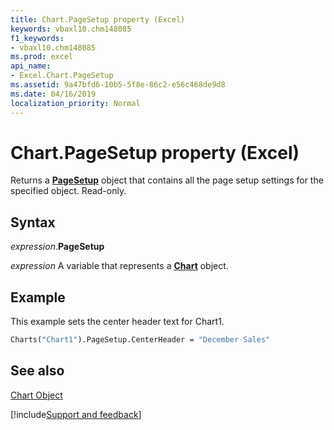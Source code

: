 ```yaml
---
title: Chart.PageSetup property (Excel)
keywords: vbaxl10.chm148085
f1_keywords:
- vbaxl10.chm148085
ms.prod: excel
api_name:
- Excel.Chart.PageSetup
ms.assetid: 9a47bfd6-10b5-5f8e-86c2-e56c468de9d8
ms.date: 04/16/2019
localization_priority: Normal
---
```



# Chart.PageSetup property (Excel)

Returns a  **[PageSetup](Excel.PageSetup.md)** object that contains all the page setup settings for the specified object. Read-only.


## Syntax

_expression_.**PageSetup**

_expression_ A variable that represents a **[Chart](Excel.Chart(object).md)** object.


## Example

This example sets the center header text for Chart1.


```vb
Charts("Chart1").PageSetup.CenterHeader = "December Sales"
```


## See also


[Chart Object](Excel.Chart(object).md)

[!include[Support and feedback](~/includes/feedback-boilerplate.md)]